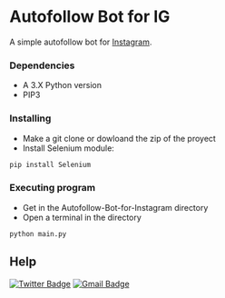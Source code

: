 # Autofollow Bot for IG

A simple autofollow bot for [Instagram](https://www.instagram.com/).

### Dependencies

* A 3.X Python version
* PIP3

### Installing
* Make a git clone or dowloand the zip of the proyect
* Install Selenium module:
```bash
pip install Selenium
```

### Executing program
* Get in the Autofollow-Bot-for-Instagram directory
* Open a terminal in the directory
```
python main.py
```

## Help
[![Twitter Badge](https://img.shields.io/badge/-@EliazBobadilla-00acee?style=flat&logo=twitter&logoColor=white&link=https://twitter.com/@EliazBobadilla/)](https://www.twitter.com/@EliazBobadilla/)
[![Gmail Badge](https://img.shields.io/badge/-eliaz.bobadilladev@gmail.com-c14438?style=flat&logo=Gmail&logoColor=white&link=mailto:eliaz.bobadilladev@gmail.com)](mailto:eliaz.bobadilladev@gmail.com)

